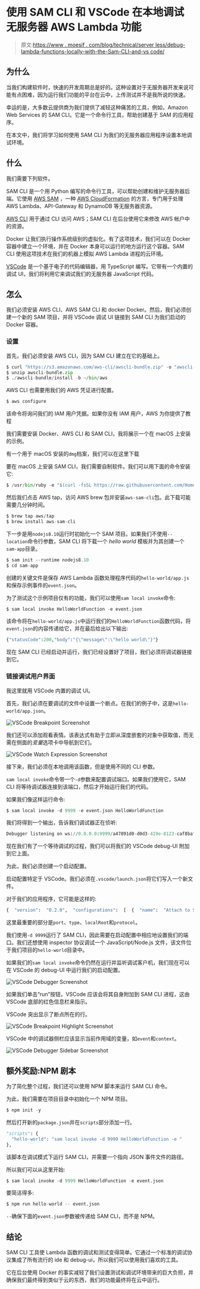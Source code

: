 # 使用 SAM CLI 和 VSCode 在本地调试无服务器 AWS Lambda 功能

> 原文:[https://www . moesif . com/blog/technical/server less/debug-lambda-functions-locally-with-the-Sam-CLI-and-vs code/](https://www.moesif.com/blog/technical/serverless/debug-lambda-functions-locally-with-the-sam-cli-and-vscode/)

## 为什么

当我们构建软件时，快速的开发周期总是好的。这种设置对于无服务器开发来说可能有点困难，因为运行我们功能的平台在云中，上传测试并不是我所说的快速。

幸运的是，大多数云提供商为我们提供了减轻这种痛苦的工具，例如，Amazon Web Services 的 SAM CLI。它是一个命令行工具，帮助创建基于 SAM 的应用程序。

在本文中，我们将学习如何使用 SAM CLI 为我们的无服务器应用程序设置本地调试环境。

## 什么

我们需要下列软件。

SAM CLI 是一个用 Python 编写的命令行工具，可以帮助创建和维护无服务器后端。它使用 [AWS SAM](https://github.com/awslabs/serverless-application-model) ，一种 [AWS CloudFormation](https://aws.amazon.com/cloudformation/) 的方言，专门用于处理 AWS Lambda、API-Gateway 和 DynamoDB 等无服务器资源。

[AWS CLI](https://docs.aws.amazon.com/cli/latest/userguide/cli-chap-install.html) 用于通过 CLI 访问 AWS；SAM CLI 在后台使用它来修改 AWS 帐户中的资源。

Docker 让我们执行操作系统级别的虚拟化。有了这项技术，我们可以在 Docker 容器中建立一个环境，并在 Docker 本身可以运行的地方运行这个容器。SAM CLI 使用这项技术在我们的机器上模拟 AWS Lambda 进程的云环境。

[VSCode](https://code.visualstudio.com/) 是一个基于电子的代码编辑器，用 TypeScript 编写。它带有一个内置的调试 UI，我们将利用它来调试我们的无服务器 JavaScript 代码。

## 怎么

我们必须安装 AWS CLI、AWS SAM CLI 和 docker Docker。然后，我们必须创建一个新的 SAM 项目，并将 VSCode 调试 UI 链接到 SAM CLI 为我们启动的 Docker 容器。

### 设置

首先，我们必须安装 AWS CLI，因为 SAM CLI 建立在它的基础上。

```py
$ curl "https://s3.amazonaws.com/aws-cli/awscli-bundle.zip" -o "awscli-bundle.zip"
$ unzip awscli-bundle.zip
$ ./awscli-bundle/install -b ~/bin/aws 
```

AWS CLI 也需要用我们的 AWS 凭证进行配置。

```py
$ aws configure 
```

该命令将询问我们的 IAM 用户凭据。如果你没有 IAM 用户，AWS 为你提供了教程

我们需要安装 Docker、AWS CLI 和 SAM CLI，我将展示一个在 macOS 上安装的示例。

有一个用于 macOS 安装的`dmg`档案，我们可以在这里下载

要在 macOS 上安装 SAM CLI，我们需要自制软件。我们可以用下面的命令安装它:

```py
$ /usr/bin/ruby -e "$(curl -fsSL https://raw.githubusercontent.com/Homebrew/install/master/install)" 
```

然后我们点击 AWS tap，访问 AWS brew 包并安装`aws-sam-cli`包。此下载可能需要几分钟时间。

```py
$ brew tap aws/tap
$ brew install aws-sam-cli 
```

下一步是用`nodejs8.10`运行时初始化一个 SAM 项目。如果我们不使用`--location`命令行参数，SAM CLI 将下载一个 *hello world* 模板并为其创建一个`sam-app`目录。

```py
$ sam init --runtime nodejs8.10
$ cd sam-app 
```

创建的关键文件是保存 AWS Lambda 函数处理程序代码的`hello-world/app.js`和保存示例事件的`event.json`。

为了测试这个示例项目仅有的功能，我们可以使用`sam local invoke`命令:

```py
$ sam local invoke HelloWorldFunction -e event.json 
```

该命令将在`hello-world/app.js`中运行我们的`HelloWorldFunction`函数代码，将`event.json`的内容传递给它，并在最后给出以下输出:

```py
{"statusCode":200,"body":"{\"message\":\"hello world\"}"} 
```

现在 SAM CLI 已经启动并运行，我们已经设置好了项目，我们必须将调试器链接到它。

### 链接调试用户界面

我这里就用 VSCode 内置的调试 UI。

首先，我们必须在要调试的文件中设置一个断点。在我们的例子中，这是`hello-world/app.json`。

![VSCode Breakpoint Screenshot](img/7496d63bc26e37c5916a6c99565c7dd1.png)

我们还可以添加观看表情。该表达式有助于立即从深度嵌套的对象中获取值，而无需在侧面的*变量*选项卡中导航到它们。

![VSCode Watch Expression Screenshot](img/6129e203619a1cfd4625640068310c7d.png)

接下来，我们必须在本地调用该函数，但是使用不同的 CLI 参数。

`sam local invoke`命令带一个`-d`参数来配置调试端口。如果我们使用它，SAM CLI 将等待调试器连接到该端口，然后才开始运行我们的代码。

如果我们像这样运行命令:

```py
$ sam local invoke -d 9999 -e event.json HelloWorldFunction 
```

我们将得到一个输出，告诉我们调试器正在侦听:

```py
Debugger listening on ws://0.0.0.0:9999/a47891d0-d0d3-419e-8123-caf8baf4fbbc 
```

现在我们有了一个等待调试的过程，我们可以将我们的 VSCode debug-UI 附加到它上面。

为此，我们必须创建一个启动配置。

启动配置特定于 VSCode。我们必须在`.vscode/launch.json`将它们写入一个新文件。

对于我们的应用程序，它可能是这样的:

```py
{  "version":  "0.2.0",  "configurations":  [  {  "name":  "Attach to SAM CLI",  "type":  "node",  "request":  "attach",  "address":  "localhost",  "port":  9999,  "localRoot":  "${workspaceRoot}/hello-world",  "remoteRoot":  "/var/task",  "protocol":  "inspector",  "stopOnEntry":  false  }  ]  } 
```

这里最重要的部分是`port`、`type`、`localRoot`和`protocol`。

我们使用`-d 9999`运行了 SAM CLI，因此需要在启动配置中相应地设置我们的端口。我们还想使用 inspector 协议调试一个 JavaScript/Node.js 文件，该文件位于我们项目的`hello-world`目录中。

如果我们的`sam local invoke`命令仍然在运行并监听调试客户机，我们现在可以在 VSCode 的 debug-UI 中运行我们的启动配置。

![VSCode Debugger Screenshot](img/89bc71ccb8303b23ff3d3481ef023923.png)

如果我们单击“run”按钮，VSCode 应该会将其自身附加到 SAM CLI 进程，这由 VSCode 底部的红色信息栏来指示。

VSCode 突出显示了断点所在的行。

![VSCode Breakpoint Highlight Screenshot](img/e20f3b63b5ff73ae805c5cd694a5221a.png)

VSCode 中的调试器侧栏应该显示当前作用域的变量，如`event`和`context`。

![VSCode Debugger Sidebar Screenshot](img/3a35768b00ede4a3fc70a64a8ebb8ef9.png)

## 额外奖励:NPM 剧本

为了简化整个过程，我们还可以使用 NPM 脚本来运行 SAM CLI 命令。

为此，我们需要在项目目录中初始化一个 NPM 项目。

```py
$ npm init -y 
```

然后打开新的`package.json`并在`scripts`部分添加一行。

```py
"scripts": {
  "hello-world": "sam local invoke -d 9999 HelloWorldFunction -e "
}, 
```

该脚本在调试模式下运行 SAM CLI，并需要一个指向 JSON 事件文件的路径。

所以我们可以从这里开始:

```py
$ sam local invoke -d 9999 HelloWorldFunction -e event.json 
```

要简洁得多:

```py
$ npm run hello-world -- event.json 
```

`--`确保下面的`event.json`参数被传递给 SAM CLI，而不是 NPM。

## 结论

SAM CLI 工具使 Lambda 函数的调试和测试变得简单。它通过一个标准的调试协议集成了所有流行的 ide 和 debug-ui，所以我们可以使用我们喜欢的工具。

它在后台使用 Docker 的事实减轻了我们设置测试和调试环境带来的巨大负担，并确保我们最终得到类似于云的东西，我们的功能最终将在云中运行。